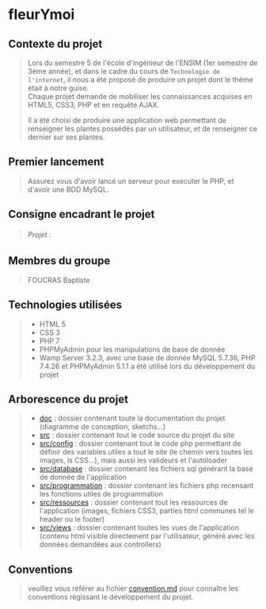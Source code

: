 # fleurYmoi

## Contexte du projet
> Lors du semestre 5 de l'école d'ingénieur de l'ENSIM (1er semestre de 3ème année),
> et dans le cadre du cours de `Technologie de l'internet`, il nous a été proposé
> de produire un projet dont le thème était à notre guise.<br>
> Chaque projet demande de mobiliser les connaissances acquises en HTML5, CSS3, PHP et
> en requête AJAX.<br>
>
> Il a été choisi de produire une application web permettant de renseigner les plantes possédés
> par un utilisateur, et de renseigner ce dernier sur ses plantes.

## Premier lancement

> Assurez vous d'avoir lancé un serveur pour executer le PHP, et d'avoir une BDD MySQL.



## Consigne encadrant le projet
> ###### Projet :

## Membres du groupe

> FOUCRAS Baptiste

## Technologies utilisées
> *   HTML 5
> *   CSS 3
> *   PHP 7
> *   PHPMyAdmin pour les manipulations de base de donnée
> *   Wamp Server 3.2.3, avec une base de donnée MySQL 5.7.36, PHP 7.4.26 et PHPMyAdmin 5.1.1 a été utilisé lors du développement du projet

## Arborescence du projet
> *   [doc](./doc) : dossier contenant toute la documentation du projet (diagramme de conception, sketchs...)
> *   [src](./src) : dossier contenant tout le code source du projet du site
> *   [src/config](src/config) : dossier contenant tout le code php permettant de définir des variables utiles a tout le site (le chemin vers toutes les images, ls CSS...),
>     mais aussi les valideurs et l'autoloader
> *   [src/database](src/database) : dossier contenant les fichiers sql générant la base de donnée de l'application
> *   [src/programmation](src/programmation) : dossier contenant les fichiers php recensant les fonctions utiles de programmation
> *   [src/ressources](src/ressources) : dossier contenant tout les ressources de l'application (images, fichiers CSS3, parties html communes tel le header ou le footer)
> *   [src/views](src/views) : dossier contenant toutes les vues de l'application (contenu html visible directement par l'utilisateur, généré avec les données demandées aux
>     controllers)

## Conventions

> veuillez vous référer au fichier [convention.md](./doc/convention.md) pour connaître les conventions régissant le développement du projet.

